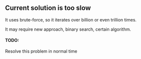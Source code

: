 ## Current solution is too slow

It uses brute-force, so it iterates over billion or even trillion times.

It may require new approach, binary search, certain algorithm.

#### TODO:
Resolve this problem in normal time